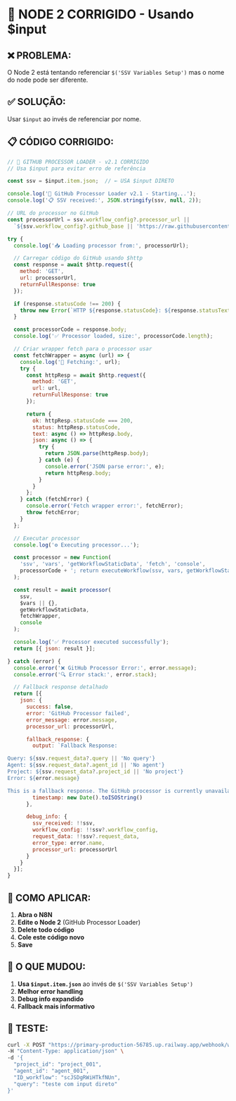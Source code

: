 # 🔧 NODE 2 CORRIGIDO - Usando $input

## **❌ PROBLEMA:**
O Node 2 está tentando referenciar `$('SSV Variables Setup')` mas o nome do node pode ser diferente.

## **✅ SOLUÇÃO:**
Usar `$input` ao invés de referenciar por nome.

## **📋 CÓDIGO CORRIGIDO:**

```javascript
// 🚀 GITHUB PROCESSOR LOADER - v2.1 CORRIGIDO
// Usa $input para evitar erro de referência

const ssv = $input.item.json;  // ← USA $input DIRETO

console.log('🚀 GitHub Processor Loader v2.1 - Starting...');
console.log('📋 SSV received:', JSON.stringify(ssv, null, 2));

// URL do processor no GitHub
const processorUrl = ssv.workflow_config?.processor_url ||
  `${ssv.workflow_config?.github_base || 'https://raw.githubusercontent.com/Uptax-creator/N8N-Research-Agents/clean-deployment'}/processors/universal-workflow-processor.js`;

try {
  console.log('📥 Loading processor from:', processorUrl);

  // Carregar código do GitHub usando $http
  const response = await $http.request({
    method: 'GET',
    url: processorUrl,
    returnFullResponse: true
  });

  if (response.statusCode !== 200) {
    throw new Error(`HTTP ${response.statusCode}: ${response.statusText || 'Failed to load'}`);
  }

  const processorCode = response.body;
  console.log('✅ Processor loaded, size:', processorCode.length);

  // Criar wrapper fetch para o processor usar
  const fetchWrapper = async (url) => {
    console.log('🔗 Fetching:', url);
    try {
      const httpResp = await $http.request({
        method: 'GET',
        url: url,
        returnFullResponse: true
      });

      return {
        ok: httpResp.statusCode === 200,
        status: httpResp.statusCode,
        text: async () => httpResp.body,
        json: async () => {
          try {
            return JSON.parse(httpResp.body);
          } catch (e) {
            console.error('JSON parse error:', e);
            return httpResp.body;
          }
        }
      };
    } catch (fetchError) {
      console.error('Fetch wrapper error:', fetchError);
      throw fetchError;
    }
  };

  // Executar processor
  console.log('⚙️ Executing processor...');

  const processor = new Function(
    'ssv', 'vars', 'getWorkflowStaticData', 'fetch', 'console',
    processorCode + '; return executeWorkflow(ssv, vars, getWorkflowStaticData, fetch, console);'
  );

  const result = await processor(
    ssv,
    $vars || {},
    getWorkflowStaticData,
    fetchWrapper,
    console
  );

  console.log('✅ Processor executed successfully');
  return [{ json: result }];

} catch (error) {
  console.error('❌ GitHub Processor Error:', error.message);
  console.error('🔍 Error stack:', error.stack);

  // Fallback response detalhado
  return [{
    json: {
      success: false,
      error: 'GitHub Processor failed',
      error_message: error.message,
      processor_url: processorUrl,

      fallback_response: {
        output: `Fallback Response:

Query: ${ssv.request_data?.query || 'No query'}
Agent: ${ssv.request_data?.agent_id || 'No agent'}
Project: ${ssv.request_data?.project_id || 'No project'}
Error: ${error.message}

This is a fallback response. The GitHub processor is currently unavailable.`,
        timestamp: new Date().toISOString()
      },

      debug_info: {
        ssv_received: !!ssv,
        workflow_config: !!ssv?.workflow_config,
        request_data: !!ssv?.request_data,
        error_type: error.name,
        processor_url: processorUrl
      }
    }
  }];
}
```

## **🔧 COMO APLICAR:**

1. **Abra o N8N**
2. **Edite o Node 2** (GitHub Processor Loader)
3. **Delete todo código**
4. **Cole este código novo**
5. **Save**

## **🎯 O QUE MUDOU:**

1. **Usa `$input.item.json`** ao invés de `$('SSV Variables Setup')`
2. **Melhor error handling**
3. **Debug info expandido**
4. **Fallback mais informativo**

## **🧪 TESTE:**

```bash
curl -X POST "https://primary-production-56785.up.railway.app/webhook/work-1001v1" \
-H "Content-Type: application/json" \
-d '{
  "project_id": "project_001",
  "agent_id": "agent_001",
  "ID_workflow": "scJSDgRWiHTkfNUn",
  "query": "teste com input direto"
}'
```